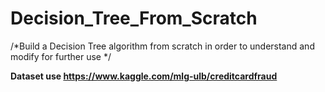 # Decision_Tree_From_Scratch
/*Build a Decision Tree algorithm from scratch in order to understand and modify for further use */

**Dataset use  https://www.kaggle.com/mlg-ulb/creditcardfraud**
